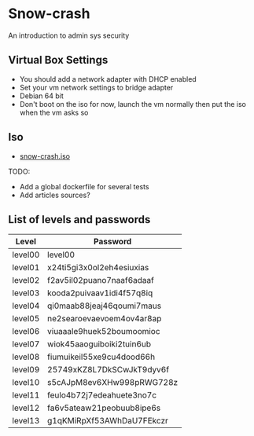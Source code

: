 # Snow-crash
An introduction to admin sys security

## Virtual Box Settings

- You should add a network adapter with DHCP enabled
- Set your vm network settings to bridge adapter
- Debian 64 bit
- Don't boot on the iso for now, launch the vm normally then put the iso when the vm asks so

## Iso

- [snow-crash.iso](https://files.neryss.pw/random/snow-crash.iso)

TODO: 
- Add a global dockerfile for several tests
- Add articles sources?

## List of levels and passwords

| Level    | Password                  |
|----------|---------------------------|
| level00  | level00                   |
| level01  | x24ti5gi3x0ol2eh4esiuxias |
| level02  | f2av5il02puano7naaf6adaaf |
| level03  | kooda2puivaav1idi4f57q8iq |
| level04  | qi0maab88jeaj46qoumi7maus |
| level05  | ne2searoevaevoem4ov4ar8ap |
| level06  | viuaaale9huek52boumoomioc |
| level07  | wiok45aaoguiboiki2tuin6ub |
| level08  | fiumuikeil55xe9cu4dood66h |
| level09  | 25749xKZ8L7DkSCwJkT9dyv6f |
| level10  | s5cAJpM8ev6XHw998pRWG728z |
| level11  | feulo4b72j7edeahuete3no7c |
| level12  | fa6v5ateaw21peobuub8ipe6s |
| level13  | g1qKMiRpXf53AWhDaU7FEkczr |
